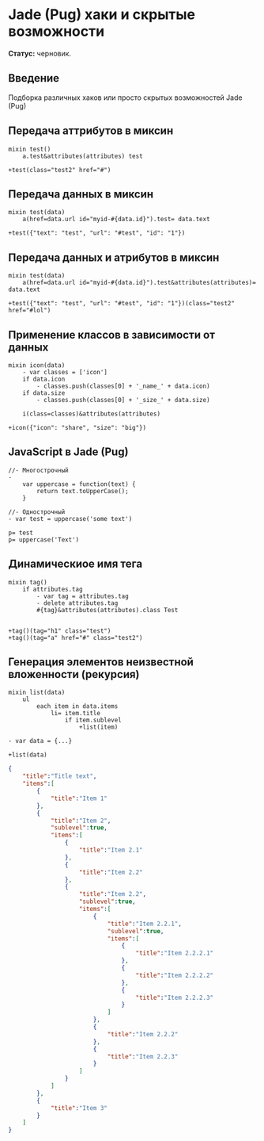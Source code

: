 # Jade (Pug) хаки и скрытые возможности

**Статус:** черновик.

## Введение

Подборка различных хаков или просто скрытых возможностей Jade (Pug)

## Передача аттрибутов в миксин

```jade
mixin test()
    a.test&attributes(attributes) test

+test(class="test2" href="#")
```

## Передача данных в миксин

```jade
mixin test(data)
    a(href=data.url id="myid-#{data.id}").test= data.text

+test({"text": "test", "url": "#test", "id": "1"})
```

## Передача данных и атрибутов в миксин

```jade
mixin test(data)
    a(href=data.url id="myid-#{data.id}").test&attributes(attributes)= data.text

+test({"text": "test", "url": "#test", "id": "1"})(class="test2" href="#lol")
```

## Применение классов в зависимости от данных

```jade
mixin icon(data)
    - var classes = ['icon']
    if data.icon
        - classes.push(classes[0] + '_name_' + data.icon)
    if data.size
        - classes.push(classes[0] + '_size_' + data.size)

    i(class=classes)&attributes(attributes)

+icon({"icon": "share", "size": "big"})
```

## JavaScript в Jade (Pug)

```jade
//- Многострочный
-
    var uppercase = function(text) {
        return text.toUpperCase();
    }

//- Однострочный
- var test = uppercase('some text')

p= test
p= uppercase('Text')
```

## Динамическиое имя тега
```jade
mixin tag()
    if attributes.tag
        - var tag = attributes.tag
        - delete attributes.tag
        #{tag}&attributes(attributes).class Test


+tag()(tag="h1" class="test")
+tag()(tag="a" href="#" class="test2")
```

## Генерация элементов неизвестной вложенности (рекурсия)
```jade
mixin list(data)
    ul
        each item in data.items
            li= item.title
                if item.sublevel
                    +list(item)

- var data = {...}

+list(data)
```

```json
{
    "title":"Title text",
    "items":[
        {
            "title":"Item 1"
        },
        {
            "title":"Item 2",
            "sublevel":true,
            "items":[
                {
                    "title":"Item 2.1"
                },
                {
                    "title":"Item 2.2"
                },
                {
                    "title":"Item 2.2",
                    "sublevel":true,
                    "items":[
                        {
                            "title":"Item 2.2.1",
                            "sublevel":true,
                            "items":[
                                {
                                    "title":"Item 2.2.2.1"
                                },
                                {
                                    "title":"Item 2.2.2.2"
                                },
                                {
                                    "title":"Item 2.2.2.3"
                                }
                            ]
                        },
                        {
                            "title":"Item 2.2.2"
                        },
                        {
                            "title":"Item 2.2.3"
                        }
                    ]
                }
            ]
        },
        {
            "title":"Item 3"
        }
    ]
}
```

